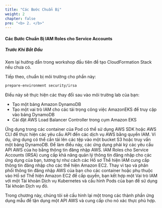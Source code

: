 ```yaml
---
title: "Các Bước Chuẩn Bị"
weight: 2
chapter: false
pre: "<b> 2. </b>"
---
```


#### Các Bước Chuẩn Bị IAM Roles cho Service Accounts

##### Trước Khi Bắt Đầu

Xem lại hướng dẫn trong workshop đầu tiên để tạo CloudFormation Stack nếu chưa có.

Tiếp theo, chuẩn bị môi trường cho phần này:

```bash
prepare-environment security/irsa
```

Điều này sẽ thực hiện các thay đổi sau vào môi trường lab của bạn:

- Tạo một bảng Amazon DynamoDB
- Tạo một vai trò IAM cho các tải trọng công việc AmazonEKS để truy cập vào bảng DynamoDB
- Cài đặt AWS Load Balancer Controller trong cụm Amazon EKS


Ứng dụng trong các container của Pod có thể sử dụng AWS SDK hoặc AWS CLI để thực hiện các yêu cầu API đến các dịch vụ AWS bằng quyền IAM. Ví dụ, ứng dụng có thể cần tải lên các tệp vào một bucket S3 hoặc truy vấn một bảng DynamoDB. Để làm điều này, các ứng dụng phải ký các yêu cầu API AWS của họ bằng thông tin đăng nhập AWS. IAM Roles cho Service Accounts (IRSA) cung cấp khả năng quản lý thông tin đăng nhập cho các ứng dụng của bạn, tương tự như cách các Hồ sơ Thể hiện IAM cung cấp thông tin đăng nhập cho các thể hiện Amazon EC2. Thay vì tạo và phân phối thông tin đăng nhập AWS của bạn cho các container hoặc phụ thuộc vào Hồ sơ Thể hiện Amazon EC2 để cấp quyền, bạn kết hợp một Vai trò IAM với một Tài khoản Dịch vụ Kubernetes và cấu hình Pods của bạn để sử dụng Tài khoản Dịch vụ đó.

Trong chương này, chúng tôi sẽ cấu hình lại một trong các thành phần ứng dụng mẫu để tận dụng một API AWS và cung cấp cho nó xác thực phù hợp.



